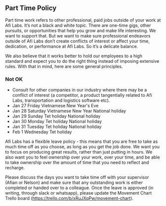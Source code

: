 ## Part Time Policy

Part time work refers to other professional, paid jobs outside of your work at Afi Labs. It’s not a black and white topic. There are one-time gigs, other pursuits, or opportunities that help you grow and make life interesting. We want to support that. But we want to make sure professional endeavors outside of Afi Labs don’t create conflicts of interest or affect your time, dedication, or performance at Afi Labs. So it’s a delicate balance.

We also believe that it works better to hold our employees to a high standard and expect you to do the right thing instead of imposing extensive rules. With that in mind, here are some general principles.

### Not OK
- Consult for other companies in our industry where there may be a conflict of interest (a competitor, a product tangentially related to Afi Labs, transportation and logistics software etc).
- Jan 27	Friday		Vietnamese New Year's Eve
- Jan 28	Saturday	Vietnamese New Year	National holiday
- Jan 29	Sunday		Tet holiday	National holiday
- Jan 30	Monday		Tet holiday	National holiday
- Jan 31	Tuesday		Tet holiday	National holiday
- Feb 1		Wednesday	Tet holiday


Afi Labs has a flexible leave policy - this means that you are free to take as much time off as you choose, as long as you get the job done. We want you to focus on producing great results, rather than just putting in hours. We also want you to feel ownership over your work, over your time, and be able to take ownership over the amount of time that you need to reflect and recharge.

Please discuss the days you want to take time off with your supervisor (Afian or Nelson) and make sure that any outstanding work is either completed or handed over to a colleague. Once the leave is approved (in writing, through slack or whatsapp), please update the Movement Chart Trello board (https://trello.com/b/xRuJXqPw/movement-chart).
